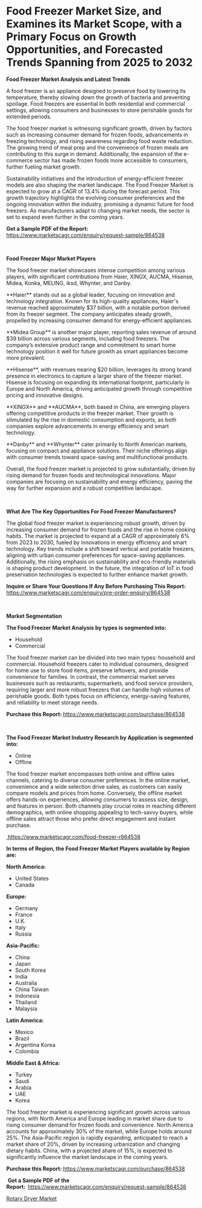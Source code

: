 <p><h1>Food Freezer Market Size, and Examines its Market Scope, with a Primary Focus on Growth Opportunities, and Forecasted Trends Spanning from 2025 to 2032</h1></p><p><strong>Food Freezer Market Analysis and Latest Trends</strong></p>
<p><p>A food freezer is an appliance designed to preserve food by lowering its temperature, thereby slowing down the growth of bacteria and preventing spoilage. Food freezers are essential in both residential and commercial settings, allowing consumers and businesses to store perishable goods for extended periods. </p><p>The food freezer market is witnessing significant growth, driven by factors such as increasing consumer demand for frozen foods, advancements in freezing technology, and rising awareness regarding food waste reduction. The growing trend of meal prep and the convenience of frozen meals are contributing to this surge in demand. Additionally, the expansion of the e-commerce sector has made frozen foods more accessible to consumers, further fueling market growth.</p><p>Sustainability initiatives and the introduction of energy-efficient freezer models are also shaping the market landscape. The Food Freezer Market is expected to grow at a CAGR of 13.4% during the forecast period. This growth trajectory highlights the evolving consumer preferences and the ongoing innovation within the industry, promising a dynamic future for food freezers. As manufacturers adapt to changing market needs, the sector is set to expand even further in the coming years.</p></p>
<p><strong>Get a Sample PDF of the Report:&nbsp;</strong> <a href="https://www.marketscagr.com/enquiry/request-sample/864538?utm_campaign=3221&utm_medium=2&utm_source=Github&utm_content=ia&utm_term=10042025&utm_id=food-freezer">https://www.marketscagr.com/enquiry/request-sample/864538</a></p>
<p>&nbsp;</p>
<p><strong>Food Freezer Major Market Players</strong></p>
<p><p>The food freezer market showcases intense competition among various players, with significant contributions from Haier, XINGX, AUCMA, Hisense, Midea, Konka, MELING, iksd, Whynter, and Danby. </p><p>**Haier** stands out as a global leader, focusing on innovation and technology integration. Known for its high-quality appliances, Haier's revenue reached approximately $37 billion, with a notable portion derived from its freezer segment. The company anticipates steady growth, propelled by increasing consumer demand for energy-efficient appliances.</p><p>**Midea Group** is another major player, reporting sales revenue of around $39 billion across various segments, including food freezers. The company’s extensive product range and commitment to smart home technology position it well for future growth as smart appliances become more prevalent.</p><p>**Hisense**, with revenues nearing $20 billion, leverages its strong brand presence in electronics to capture a larger share of the freezer market. Hisense is focusing on expanding its international footprint, particularly in Europe and North America, driving anticipated growth through competitive pricing and innovative designs.</p><p>**XINGX** and **AUCMA**, both based in China, are emerging players offering competitive products in the freezer market. Their growth is stimulated by the rise in domestic consumption and exports, as both companies explore advancements in energy efficiency and smart technology.</p><p>**Danby** and **Whynter** cater primarily to North American markets, focusing on compact and appliance solutions. Their niche offerings align with consumer trends toward space-saving and multifunctional products.</p><p>Overall, the food freezer market is projected to grow substantially, driven by rising demand for frozen foods and technological innovations. Major companies are focusing on sustainability and energy efficiency, paving the way for further expansion and a robust competitive landscape.</p></p>
<p>&nbsp;</p>
<p><strong>What Are The Key Opportunities For Food Freezer Manufacturers?</strong></p>
<p><p>The global food freezer market is experiencing robust growth, driven by increasing consumer demand for frozen foods and the rise in home cooking habits. The market is projected to expand at a CAGR of approximately 6% from 2023 to 2030, fueled by innovations in energy efficiency and smart technology. Key trends include a shift toward vertical and portable freezers, aligning with urban consumer preferences for space-saving appliances. Additionally, the rising emphasis on sustainability and eco-friendly materials is shaping product development. In the future, the integration of IoT in food preservation technologies is expected to further enhance market growth.</p></p>
<p><strong>Inquire or Share Your Questions If Any Before Purchasing This Report:</strong> <a href="https://www.marketscagr.com/enquiry/pre-order-enquiry/864538?utm_campaign=3221&utm_medium=2&utm_source=Github&utm_content=ia&utm_term=10042025&utm_id=food-freezer">https://www.marketscagr.com/enquiry/pre-order-enquiry/864538</a></p>
<p>&nbsp;</p>
<p><strong>Market Segmentation</strong></p>
<p><strong>The Food Freezer Market Analysis by types is segmented into:</strong></p>
<p><ul><li>Household</li><li>Commercial</li></ul></p>
<p><p>The food freezer market can be divided into two main types: household and commercial. Household freezers cater to individual consumers, designed for home use to store food items, preserve leftovers, and provide convenience for families. In contrast, the commercial market serves businesses such as restaurants, supermarkets, and food service providers, requiring larger and more robust freezers that can handle high volumes of perishable goods. Both types focus on efficiency, energy-saving features, and reliability to meet storage needs.</p></p>
<p><strong>Purchase this Report:&nbsp;</strong><a href="https://www.marketscagr.com/purchase/864538?utm_campaign=3221&utm_medium=2&utm_source=Github&utm_content=ia&utm_term=10042025&utm_id=food-freezer">https://www.marketscagr.com/purchase/864538</a></p>
<p>&nbsp;</p>
<p><strong>The Food Freezer Market Industry Research by Application is segmented into:</strong></p>
<p><ul><li>Online</li><li>Offline</li></ul></p>
<p><p>The food freezer market encompasses both online and offline sales channels, catering to diverse consumer preferences. In the online market, convenience and a wide selection drive sales, as customers can easily compare models and prices from home. Conversely, the offline market offers hands-on experiences, allowing consumers to assess size, design, and features in person. Both channels play crucial roles in reaching different demographics, with online shopping appealing to tech-savvy buyers, while offline sales attract those who prefer direct engagement and instant purchase.</p></p>
<p><a href="https://www.marketscagr.com/food-freezer-r864538?utm_campaign=3221&utm_medium=2&utm_source=Github&utm_content=ia&utm_term=10042025&utm_id=food-freezer">&nbsp;https://www.marketscagr.com/food-freezer-r864538</a></p>
<p><strong>In terms of Region, the Food Freezer Market Players available by Region are:</strong></p>
<p>
    <p> <strong> North America: </strong>
        <ul>
            <li>United States</li>
            <li>Canada</li>
        </ul>
        </p> 
    <p> <strong> Europe: </strong>
        <ul>
            <li>Germany</li>
            <li>France</li>
            <li>U.K.</li>
            <li>Italy</li>
            <li>Russia</li>
        </ul>
        </p> 
    <p> <strong> Asia-Pacific: </strong>
        <ul>
            <li>China</li>
            <li>Japan</li>
            <li>South Korea</li>
            <li>India</li>
            <li>Australia</li>
            <li>China Taiwan</li>
            <li>Indonesia</li>
            <li>Thailand</li>
            <li>Malaysia</li>
        </ul>
        </p> 
    <p> <strong> Latin America: </strong>
        <ul>
            <li>Mexico</li>
            <li>Brazil</li>
            <li>Argentina Korea</li>
            <li>Colombia</li>
        </ul>
        </p> 
    <p> <strong> Middle East & Africa: </strong>
        <ul>
            <li>Turkey</li>
            <li>Saudi</li>
            <li>Arabia</li>
            <li>UAE</li>
            <li>Korea</li>
        </ul>
    </p>
    </p>
<p><p>The food freezer market is experiencing significant growth across various regions, with North America and Europe leading in market share due to rising consumer demand for frozen foods and convenience. North America accounts for approximately 30% of the market, while Europe holds around 25%. The Asia-Pacific region is rapidly expanding, anticipated to reach a market share of 20%, driven by increasing urbanization and changing dietary habits. China, with a projected share of 15%, is expected to significantly influence the market landscape in the coming years.</p></p>
<p><strong>Purchase this Report: </strong><a href="https://www.marketscagr.com/purchase/864538?utm_campaign=3221&utm_medium=2&utm_source=Github&utm_content=ia&utm_term=10042025&utm_id=food-freezer">https://www.marketscagr.com/purchase/864538</a></p>
<p>&nbsp;<strong>Get a Sample PDF of the Report:&nbsp;&nbsp;</strong><a href="https://www.marketscagr.com/enquiry/request-sample/864538?utm_campaign=3221&utm_medium=2&utm_source=Github&utm_content=ia&utm_term=10042025&utm_id=food-freezer">https://www.marketscagr.com/enquiry/request-sample/864538</a></p>
<p><strong></strong></p>
<p><p><a href="https://github.com/boitafbg/Market-Research-Report-List-1/blob/main/rotary-dryer-market.md?utm_campaign=3221&utm_medium=2&utm_source=Github&utm_content=ia&utm_term=10042025&utm_id=food-freezer">Rotary Dryer Market</a></p></p>
